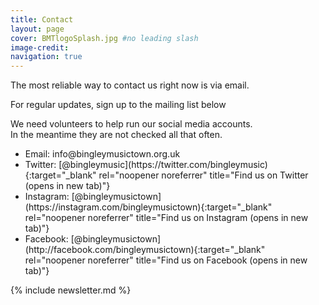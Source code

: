 ```yaml
---
title: Contact
layout: page
cover: BMTlogoSplash.jpg #no leading slash
image-credit: 
navigation: true
---
```


The most reliable way to contact us right now is via email.

For regular updates, sign up to the mailing list below

We need volunteers to help run our social media accounts.<br/>
In the meantime they are not checked all that often. 
 
<ul class="contact">

  <li><i class="fa fa-envelope-o"></i> Email: info@bingleymusictown.org.uk</li>
  <li markdown="1"><i class="fa fa-twitter"></i> Twitter: [@bingleymusic<i class="fa fa-external-link" aria-hidden="true"></i>](https://twitter.com/bingleymusic){:target="_blank" rel="noopener noreferrer" title="Find us on Twitter (opens in new tab)"}
  </li>
   <li markdown="1"><i class="fa fa-instagram"></i> Instagram: [@bingleymusictown<i class="fa fa-external-link" aria-hidden="true"></i>](https://instagram.com/bingleymusictown){:target="_blank" rel="noopener noreferrer" title="Find us on Instagram (opens in new tab)"}
   </li>
  <li markdown="1"><i class="fa fa-facebook"></i> Facebook: [@bingleymusictown<i class="fa fa-external-link" aria-hidden="true"></i>](http://facebook.com/bingleymusictown){:target="_blank" rel="noopener noreferrer" title="Find us on Facebook (opens in new tab)"}
</li>
</ul>

<div id="contact-mailing" markdown="1">
{% include newsletter.md %}
</div>





